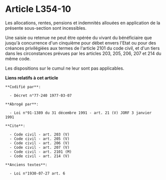 # Article L354-10

Les allocations, rentes, pensions et indemnités allouées en application de la présente sous-section sont incessibles.

Une saisie ou retenue ne peut être opérée du vivant du bénéficiaire que jusqu'à concurrence d'un cinquième pour débet envers
l'Etat ou pour des créances privilégiées aux termes de l'article 2101 du code civil, et d'un tiers dans les circonstances
prévues par les articles 203, 205, 206, 207 et 214 du même code.

Les dispositions sur le cumul ne leur sont pas applicables.

**Liens relatifs à cet article**

	**Codifié par**:

	  - Décret n°77-240 1977-03-07

	**Abrogé par**:

	  - Loi n°91-1389 du 31 décembre 1991 - art. 21 (V) JORF 3 janvier 1991

	**Cite**:

	  - Code civil - art. 203 (V)
	  - Code civil - art. 205 (V)
	  - Code civil - art. 206 (V)
	  - Code civil - art. 207 (V)
	  - Code civil - art. 2101 (M)
	  - Code civil - art. 214 (V)

	**Anciens textes**:

	  - Loi n°1930-07-27 art. 6
